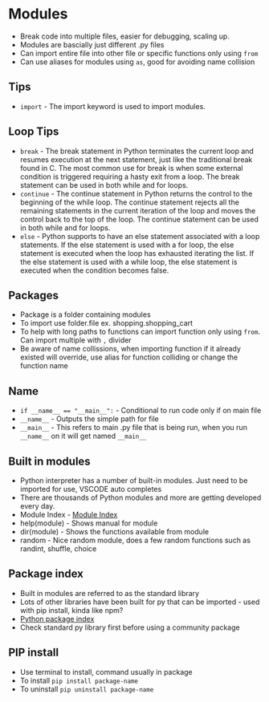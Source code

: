 # Modules

- Break code into multiple files, easier for debugging, scaling up.
- Modules are bascially just different .py files
- Can import entire file into other file or specific functions only using `from`
- Can use aliases for modules using `as`, good for avoiding name collision

## Tips

- `import` - The import keyword is used to import modules.

## Loop Tips

- `break` - The break statement in Python terminates the current loop and resumes execution at the next statement, just like the traditional break found in C. The most common use for break is when some external condition is triggered requiring a hasty exit from a loop. The break statement can be used in both while and for loops.
- `continue` - The continue statement in Python returns the control to the beginning of the while loop. The continue statement rejects all the remaining statements in the current iteration of the loop and moves the control back to the top of the loop. The continue statement can be used in both while and for loops.
- `else` - Python supports to have an else statement associated with a loop statements. If the else statement is used with a for loop, the else statement is executed when the loop has exhausted iterating the list. If the else statement is used with a while loop, the else statement is executed when the condition becomes false.

## Packages

- Package is a folder containing modules
- To import use folder.file ex. shopping.shopping_cart
- To help with long paths to functions can import function only using `from`. Can import multiple with `,` divider
- Be aware of name collissions, when importing function if it already existed will override, use alias for function colliding or change the function name

## Name

- `if __name__ == "__main__":` - Conditional to run code only if on main file
- `__name__` - Outputs the simple path for file
- `__main__` - This refers to main .py file that is being run, when you run `__name__` on it will get named `__main__`

## Built in modules

- Python interpreter has a number of built-in modules. Just need to be imported for use, VSCODE auto completes
- There are thousands of Python modules and more are getting developed every day.
- Module Index - [Module Index](https://docs.python.org/3/py-modindex.html)
- help(module) - Shows manual for module
- dir(module) - Shows the functions available from module
- random - Nice random module, does a few random functions such as randint, shuffle, choice

## Package index

- Built in modules are referred to as the standard library
- Lots of other libraries have been built for py that can be imported - used with pip install, kinda like npm?
- [Python package index](https://pypi.org/)
- Check standard py library first before using a community package

## PIP install

- Use terminal to install, command usually in package
- To install `pip install package-name`
- To uninstall `pip uninstall package-name`
